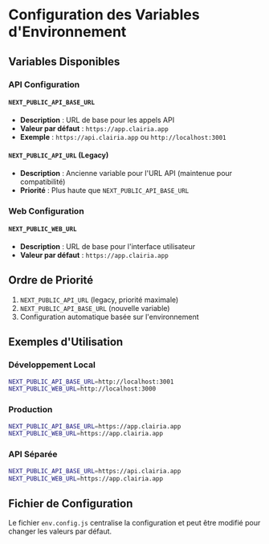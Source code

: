 # Configuration des Variables d'Environnement

## Variables Disponibles

### API Configuration

#### `NEXT_PUBLIC_API_BASE_URL`
- **Description** : URL de base pour les appels API
- **Valeur par défaut** : `https://app.clairia.app`
- **Exemple** : `https://api.clairia.app` ou `http://localhost:3001`

#### `NEXT_PUBLIC_API_URL` (Legacy)
- **Description** : Ancienne variable pour l'URL API (maintenue pour compatibilité)
- **Priorité** : Plus haute que `NEXT_PUBLIC_API_BASE_URL`

### Web Configuration

#### `NEXT_PUBLIC_WEB_URL`
- **Description** : URL de base pour l'interface utilisateur
- **Valeur par défaut** : `https://app.clairia.app`

## Ordre de Priorité

1. `NEXT_PUBLIC_API_URL` (legacy, priorité maximale)
2. `NEXT_PUBLIC_API_BASE_URL` (nouvelle variable)
3. Configuration automatique basée sur l'environnement

## Exemples d'Utilisation

### Développement Local
```bash
NEXT_PUBLIC_API_BASE_URL=http://localhost:3001
NEXT_PUBLIC_WEB_URL=http://localhost:3000
```

### Production
```bash
NEXT_PUBLIC_API_BASE_URL=https://app.clairia.app
NEXT_PUBLIC_WEB_URL=https://app.clairia.app
```

### API Séparée
```bash
NEXT_PUBLIC_API_BASE_URL=https://api.clairia.app
NEXT_PUBLIC_WEB_URL=https://app.clairia.app
```

## Fichier de Configuration

Le fichier `env.config.js` centralise la configuration et peut être modifié pour changer les valeurs par défaut.
